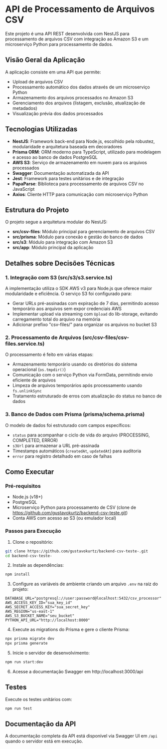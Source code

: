 # API de Processamento de Arquivos CSV

Este projeto é uma API REST desenvolvida com NestJS para processamento de arquivos CSV com integração ao Amazon S3 e um microserviço Python para processamento de dados.

## Visão Geral da Aplicação

A aplicação consiste em uma API que permite:
- Upload de arquivos CSV
- Processamento automático dos dados através de um microserviço Python
- Armazenamento dos arquivos processados no Amazon S3
- Gerenciamento dos arquivos (listagem, exclusão, atualização de metadados)
- Visualização prévia dos dados processados

## Tecnologias Utilizadas

- **NestJS**: Framework back-end para Node.js, escolhido pela robustez, modularidade e arquitetura baseada em decoradores
- **Prisma ORM**: ORM moderno para TypeScript, utilizado para modelagem e acesso ao banco de dados PostgreSQL
- **AWS S3**: Serviço de armazenamento em nuvem para os arquivos processados
- **Swagger**: Documentação automatizada da API
- **Jest**: Framework para testes unitários e de integração
- **PapaParse**: Biblioteca para processamento de arquivos CSV no JavaScript
- **Axios**: Cliente HTTP para comunicação com microserviço Python

## Estrutura do Projeto

O projeto segue a arquitetura modular do NestJS:

- **src/csv-files**: Módulo principal para gerenciamento de arquivos CSV
- **src/prisma**: Módulo para conexão e gestão do banco de dados
- **src/s3**: Módulo para integração com Amazon S3
- **src/app**: Módulo principal da aplicação

## Detalhes sobre Decisões Técnicas

### 1. Integração com S3 (src/s3/s3.service.ts)
A implementação utiliza o SDK AWS v3 para Node.js que oferece maior modularidade e eficiência. O serviço S3 foi configurado para:
- Gerar URLs pré-assinadas com expiração de 7 dias, permitindo acesso temporário aos arquivos sem expor credenciais AWS
- Implementar upload via streaming com `Upload` do lib-storage, evitando carregamento total do arquivo na memória
- Adicionar prefixo "csv-files/" para organizar os arquivos no bucket S3

### 2. Processamento de Arquivos (src/csv-files/csv-files.service.ts)
O processamento é feito em várias etapas:
- Armazenamento temporário usando os diretórios do sistema operacional (`os.tmpdir()`)
- Comunicação com o serviço Python via FormData, permitindo envio eficiente de arquivos
- Limpeza de arquivos temporários após processamento usando `fs.unlinkSync`
- Tratamento estruturado de erros com atualização do status no banco de dados

### 3. Banco de Dados com Prisma (prisma/schema.prisma)
O modelo de dados foi estruturado com campos específicos:
- `status` para acompanhar o ciclo de vida do arquivo (PROCESSING, COMPLETED, ERROR)
- `s3Url` para armazenar a URL pré-assinada
- Timestamps automáticos (`createdAt`, `updatedAt`) para auditoria
- `error` para registro detalhado em caso de falhas

## Como Executar

### Pré-requisitos
- Node.js (v18+)
- PostgreSQL
- Microserviço Python para processamento de CSV (clone de https://github.com/gustavokurtz/backend-csv-teste.git)
- Conta AWS com acesso ao S3 (ou emulador local)

### Passos para Execução

1. Clone o repositório:
```bash
git clone https://github.com/gustavokurtz/backend-csv-teste-.git
cd backend-csv-teste-
```

2. Instale as dependências:
```bash
npm install
```

3. Configure as variáveis de ambiente criando um arquivo `.env` na raiz do projeto:
```
DATABASE_URL="postgresql://user:password@localhost:5432/csv_processor"
AWS_ACCESS_KEY_ID="sua_key_id"
AWS_SECRET_ACCESS_KEY="sua_secret_key"
AWS_REGION="us-east-1"
AWS_S3_BUCKET_NAME="seu_bucket"
PYTHON_API_URL="http://localhost:8000"
```

4. Execute as migrations do Prisma e gere o cliente Prisma:
```bash
npx prisma migrate dev
npx prisma generate
```

5. Inicie o servidor de desenvolvimento:
```bash
npm run start:dev
```

6. Acesse a documentação Swagger em http://localhost:3000/api

## Testes

Execute os testes unitários com:
```bash
npm run test
```

## Documentação da API

A documentação completa da API está disponível via Swagger UI em `/api` quando o servidor está em execução.
